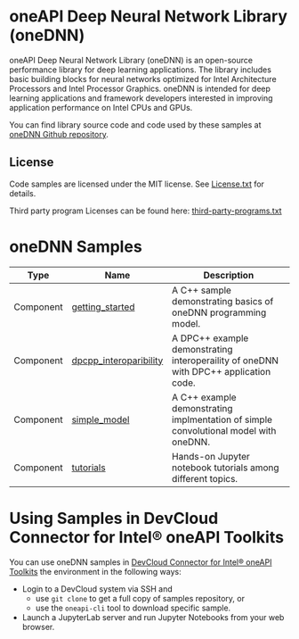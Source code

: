 # oneAPI Deep Neural Network Library (oneDNN)

oneAPI Deep Neural Network Library (oneDNN) is an open-source performance
library for deep learning applications. The library includes basic building
blocks for neural networks optimized for Intel Architecture Processors
and Intel Processor Graphics. oneDNN is intended for deep learning
applications and framework developers interested in improving application
performance on Intel CPUs and GPUs.

You can find library source code and code used by these samples at [oneDNN Github repository](https://github.com/oneapi-src/oneDNN).

## License
Code samples are licensed under the MIT license. See
[License.txt](https://github.com/oneapi-src/oneAPI-samples/blob/master/License.txt) for details.

Third party program Licenses can be found here: [third-party-programs.txt](https://github.com/oneapi-src/oneAPI-samples/blob/master/third-party-programs.txt)

# oneDNN Samples

| Type      | Name                                             | Description
| --------- | ------------------------------------------------ | -
| Component | [getting_started](getting_started)               | A C++ sample demonstrating basics of oneDNN programming model.
| Component | [dpcpp_interoparibility](dpcpp_interoperability) | A DPC++ example demonstrating interoperaility of oneDNN with DPC++ application code.
| Component | [simple_model](simple_model)                     | A C++ example demonstrating implmentation of simple convolutional model with oneDNN.
| Component | [tutorials](tutorials)                           | Hands-on Jupyter notebook tutorials among different topics.

# Using Samples in DevCloud Connector for Intel® oneAPI Toolkits

You can use oneDNN samples in
[DevCloud Connector for Intel® oneAPI Toolkits](https://devcloud.intel.com/oneapi/get-started/)
the environment in the following ways:
* Login to a DevCloud system via SSH and
  * use `git clone` to get a full copy of samples repository, or
  * use the `oneapi-cli` tool to download specific sample.
* Launch a JupyterLab server and run Jupyter Notebooks from your web browser.
